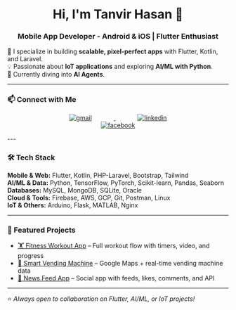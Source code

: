 <h1 align="center">Hi, I'm Tanvir Hasan 👋</h1>
<h3 align="center">Mobile App Developer - Android & iOS | Flutter Enthusiast </h3>

🚀 I specialize in building **scalable, pixel-perfect apps** with Flutter, Kotlin, and Laravel.  
💡 Passionate about **IoT applications** and exploring **AI/ML with Python**.  
🌱 Currently diving into **AI Agents**.  
  

---
### 📫 Connect with Me  
<p align="center">
  <a href="mailto:tanvirhasanemn@gmail.com">
    <img src="https://img.icons8.com/color/38/gmail--v1.png" alt="gmail" style="margin: 0 50px;"/>
  </a>
  <a href="https://www.linkedin.com/in/tanvirhasanemn/">
    <img src="https://img.icons8.com/color/38/linkedin.png" alt="linkedin" style="margin: 0 50px;"/>
  </a>
  <a href="https://www.facebook.com/tanvirhasan.emn/">
    <img src="https://img.icons8.com/color/38/facebook-new.png" alt="facebook" style="margin: 0 50px;"/>
  </a>
</p>
---

### 🛠️ Tech Stack

**Mobile & Web:** Flutter, Kotlin, PHP-Laravel, Bootstrap, Tailwind  
**AI/ML & Data:** Python, TensorFlow, PyTorch, Scikit-learn, Pandas, Seaborn  
**Databases:** MySQL, MongoDB, SQLite, Oracle  
**Cloud & Tools:** Firebase, AWS, GCP, Git, Postman, Linux  
**IoT & Others:** Arduino, Flask, MATLAB, Nginx  

---

### 📌 Featured Projects
- [🏋️ Fitness Workout App](https://github.com/your-repo) – Full workout flow with timers, video, and progress  
- [📍 Smart Vending Machine](https://github.com/your-repo) – Google Maps + real-time vending machine data  
- [📰 News Feed App](https://github.com/your-repo) – Social app with feeds, likes, comments, and API  

---

⭐ *Always open to collaboration on Flutter, AI/ML, or IoT projects!*
